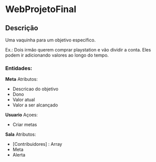 # WebProjetoFinal

## Descrição
Uma vaquinha para um objetivo específico. 

Ex.: Dois irmão querem comprar playstation e vão dividir a conta.  Eles podem ir adicionando valores ao longo do tempo.

### Entidades:

**Meta**
Atributos:
- Descricao do objetivo
- Dono
- Valor atual
- Valor a ser alcançado

**Usuario**
Açoes:
- Criar metas

**Sala**
Atributos:
- [Contribuidores] : Array
- Meta
- Alerta
